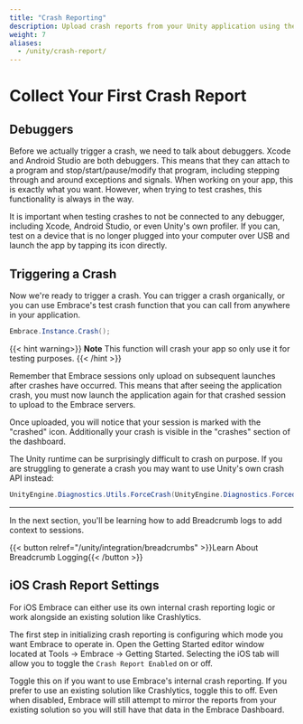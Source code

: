 ```yaml
---
title: "Crash Reporting"
description: Upload crash reports from your Unity application using the Embrace SDK
weight: 7
aliases:
  - /unity/crash-report/
---
```


# Collect Your First Crash Report 

## Debuggers

Before we actually trigger a crash, we need to talk about debuggers. Xcode and Android Studio are both debuggers. This means that they can attach to a program and stop/start/pause/modify that program, including stepping through and around exceptions and signals. When working on your app, this is exactly what you want. However, when trying to test crashes, this functionality is always in the way.

It is important when testing crashes to not be connected to any debugger, including Xcode, Android Studio, or even Unity's own profiler. If you can, test on a device that is no longer plugged into your computer over USB and launch the app by tapping its icon directly.

## Triggering a Crash

Now we're ready to trigger a crash. You can trigger a crash organically, or you can use Embrace's test crash function that you can call from anywhere in your application.

```C#
Embrace.Instance.Crash();
```

{{< hint warning>}}
**Note** This function will crash your app so only use it for testing purposes.
{{< /hint >}}

Remember that Embrace sessions only upload on subsequent launches after crashes have occurred.
This means that after seeing the application crash, you must now launch the application again for that crashed session to upload to the Embrace servers.

Once uploaded, you will notice that your session is marked with the "crashed" icon. Additionally your crash is visible in the "crashes" section of the dashboard.

The Unity runtime can be surprisingly difficult to crash on purpose. If you are struggling to generate a crash you may want to use Unity's own crash API instead:

```C#
UnityEngine.Diagnostics.Utils.ForceCrash(UnityEngine.Diagnostics.ForcedCrashCategory.Abort);
```

---

In the next section, you'll be learning how to add Breadcrumb logs to add context to sessions. 

{{< button relref="/unity/integration/breadcrumbs" >}}Learn About Breadcrumb Logging{{< /button >}}

## iOS Crash Report Settings
For iOS Embrace can either use its own internal crash reporting logic or work alongside an existing solution like Crashlytics.

The first step in initializing crash reporting is configuring which mode you want Embrace to operate in.
Open the Getting Started editor window located at Tools -> Embrace -> Getting Started. Selecting the iOS tab will allow you to toggle the `Crash Report Enabled` on or off.

Toggle this on if you want to use Embrace's internal crash reporting.
If you prefer to use an existing solution like Crashlytics, toggle this to off.
Even when disabled, Embrace will still attempt to mirror the reports from your existing solution so you will still have that data in the Embrace Dashboard.
